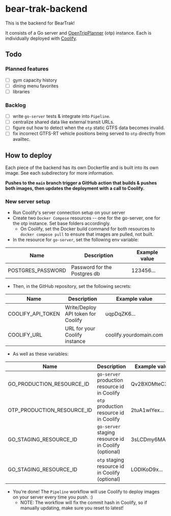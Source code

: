 # bear-trak-backend

This is the backend for BearTrak!

It consists of a Go server and [OpenTripPlanner](https://www.opentripplanner.org/) (otp) instance. Each is individually deployed with [Coolify](https://www.coolify.io/).

## Todo

### Planned features

- [ ] gym capacity history
- [ ] dining menu favorites
- [ ] libraries

### Backlog

- [ ] write `go-server` tests & integrate into `Pipeline`.
- [ ] centralize shared data like external transit URLs.
- [ ] figure out how to detect when the `otp` static GTFS data becomes invalid.
- [ ] fix incorrect GTFS-RT vehicle positions being served to `otp` directly from availtec.

## How to deploy

Each piece of the backend has its own Dockerfile and is built into its own image. See each subdirectory for more information.

**Pushes to the `main` branch trigger a GitHub action that builds & pushes both images, then updates the deployment with a call to Coolify.**

### New server setup

- Run Coolify's server connection setup on your server
- Create two `Docker Compose` resources -- one for the go-server, one for the otp instance. Set base folders accordingly.
  - On Coolify, set the Docker build command for both resources to `docker compose pull` to ensure that images are pulled, not built.
- In the resource for `go-server`, set the following env variable:

| Name                         | Description                  | Example value |
| ---------------------------- | ---------------------------  | ------------- |
| POSTGRES_PASSWORD            | Password for the Postgres db | 123456...     |

- Then, in the GitHub repository, set the following secrets:
  
| Name                         | Description                  | Example value |
| ---------------------------- | ---------------------------  | ------------- |
| COOLIFY_API_TOKEN            | Write/Deploy API token for Coolify | uqpDqZK6...     |
| COOLIFY_URL            | URL for your Coolify instance | coolify.yourdomain.com     |

  - As well as these variables:

| Name                         | Description                  | Example value |
| ---------------------------- | ---------------------------  | ------------- |
| GO_PRODUCTION_RESOURCE_ID            | `go-server` production resource id in Coolify | Qv2BXOMteC3h...     |
| OTP_PRODUCTION_RESOURCE_ID            | `otp` production resource id in Coolify | 2tuA1wlYex...     |
| GO_STAGING_RESOURCE_ID            | `go-server` staging resource id in Coolify (optional) | 3sLCDmy6MAC...     |
| GO_STAGING_RESOURCE_ID            | `otp` staging resource id in Coolify (optional) | LODIKoD9x...     |

- You're done! The `Pipeline` workflow will use Coolify to deploy images on your server every time you push. :)
  - NOTE: The workflow will fix the commit hash in Coolify, so if manually updating, make sure you reset to latest!
